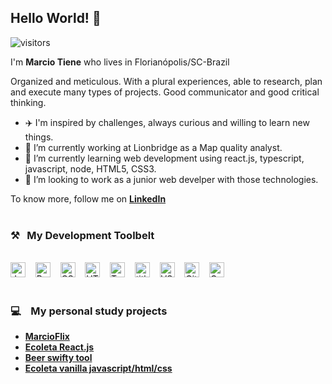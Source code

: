 ## Hello World! 👋

 ![visitors](https://visitor-badge.laobi.icu/badge?page_id=Marcio-Tiene)

I'm **Marcio Tiene** who lives in Florianópolis/SC-Brazil <br>

  Organized and meticulous.
  With a plural experiences, able to research, plan and execute many types of projects.
  Good communicator and good critical thinking. 


- ✈️ I'm inspired by challenges, always curious and willing to learn new things.<br>
- 🔭 I’m currently working at Lionbridge as a Map quality analyst.<br>
- 🌱 I’m currently learning web development using react.js, typescript, javascript, node, HTML5, CSS3.<br>
- 👯 I’m looking to work as a junior web develper with those technologies.<br>


To know more, follow me on  **[LinkedIn](https://www.linkedin.com/in/marcio-fornazari-tiene-940070193/)**<br><br>


### ⚒&nbsp;&nbsp;&nbsp;My Development Toolbelt
<br><img alt="JavaScript" title="JavaScript" src="https://user-images.githubusercontent.com/1680157/87443764-4af82c80-c5cc-11ea-82c2-c368ee12cf6d.png" height="24">&nbsp;&nbsp;&nbsp;&nbsp;<img alt="ReactJS" title="ReactJS" src="https://www.iconfinder.com/data/icons/logos-3/600/React.js_logo-512.png" height="24">&nbsp;&nbsp;&nbsp;&nbsp;<img alt="CSS" title="CSS" src="https://user-images.githubusercontent.com/1680157/87443759-4a5f9600-c5cc-11ea-8ae0-715433c1f781.png" height="24">&nbsp;&nbsp;&nbsp;&nbsp;<img alt="HTML" title="HTML" src="https://user-images.githubusercontent.com/1680157/87443762-4af82c80-c5cc-11ea-85cf-57be0e83c169.png" height="24">&nbsp;&nbsp;&nbsp;&nbsp;<img alt="TypeScript" title="TypeScript" src="https://user-images.githubusercontent.com/1680157/87443766-4af82c80-c5cc-11ea-8a13-a651f150fa99.png" height="24">&nbsp;&nbsp;&nbsp;&nbsp;<img alt=" title=" title="Node.js" src="https://user-images.githubusercontent.com/1680157/87443758-4a5f9600-c5cc-11ea-8f63-92e126a1145b.png" height="24">&nbsp;&nbsp;&nbsp;&nbsp;<img alt="VS Code" title="VS Code" src="https://user-images.githubusercontent.com/1680157/87443751-492e6900-c5cc-11ea-9854-f82d4d921133.png" height="24">&nbsp;&nbsp;&nbsp;&nbsp;<img alt="Git" title="Git" src="https://user-images.githubusercontent.com/1680157/87443755-49c6ff80-c5cc-11ea-954a-579f7c72873a.png" height="24">&nbsp;&nbsp;&nbsp;&nbsp;<img alt="Google Chrome" title="Google Chrome" src="https://user-images.githubusercontent.com/1680157/87443745-47fd3c00-c5cc-11ea-878f-44f34572775e.png" height="24"><br><br>

### 💻 &nbsp;&nbsp;&nbsp;My personal study projects<br>
  - **[MarcioFlix](https://marciotflix.vercel.app/)**<br>
  - **[Ecoleta React.js](https://ecoleta-reactjs.vercel.app/)**<br>
  - **[Beer swifty tool](https://github.com/Marcio-Tiene/beer-swifty-tool-frontend)**<br>
  - **[Ecoleta vanilla javascript/html/css](https://github.com/Marcio-Tiene/nlw)**<br>
  




<!--
**Marcio-Tiene/Marcio-Tiene** is a ✨ _special_ ✨ repository because its `README.md` (this file) appears on your GitHub profile.

Here are some ideas to get you started:

- 🔭 I’m currently working on ...
- 🌱 I’m currently learning ...
- 👯 I’m looking to collaborate on ...
- 🤔 I’m looking for help with ...
- 💬 Ask me about ...
- 📫 How to reach me: ...
- 😄 Pronouns: ...
- ⚡ Fun fact: ...
-->
